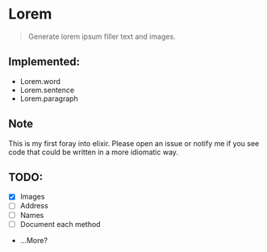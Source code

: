 Lorem
=====
> Generate lorem ipsum filler text and images.

## Implemented:
- Lorem.word
- Lorem.sentence
- Lorem.paragraph


## Note
This is my first foray into elixir. Please open an issue or notify me if you see
code that could be written in a more idiomatic way.

## TODO:
- [x] Images
- [ ] Address
- [ ] Names
- [ ] Document each method
- ...More?

